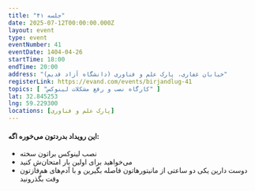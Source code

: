 ```yaml
---
title: "جلسه ۴۱"
date: 2025-07-12T00:00:00.000Z
layout: event
type: event
eventNumber: 41
eventDate: 1404-04-26
startTime: 18:00
endTime: 20:00
address: "خیابان غفاری، پارک علم و فناوری (دانشگاه آزاد قدیم)"
registerLink: https://evand.com/events/birjandlug-41
topics: [ "کارگاه نصب و رفع مشکلات لینوکس" ]
lat: 32.845253
lng: 59.229300
locations: [پارک علم و فناوری]
---
```

#### این رویداد بدردتون می‌خوره اگه:
- نصب لینوکس براتون سخته
- می‌خواهید برای اولین بار امتحان‌ش کنید
- دوست دارین یکی دو ساعتی از مانیتورهاتون فاصله بگیرین و با آدم‌های هم‌فازتون وقت بگذرونید
